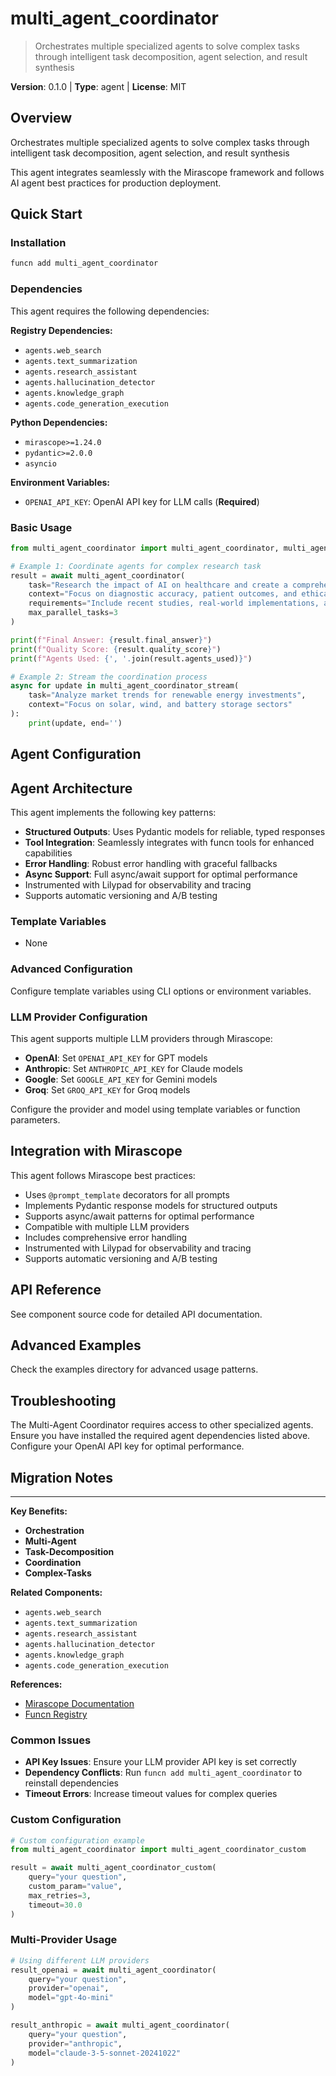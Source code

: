 # multi_agent_coordinator
> Orchestrates multiple specialized agents to solve complex tasks through intelligent task decomposition, agent selection, and result synthesis

**Version**: 0.1.0 | **Type**: agent | **License**: MIT

## Overview

Orchestrates multiple specialized agents to solve complex tasks through intelligent task decomposition, agent selection, and result synthesis

This agent integrates seamlessly with the Mirascope framework and follows AI agent best practices for production deployment.

## Quick Start

### Installation

```bash
funcn add multi_agent_coordinator
```

### Dependencies

This agent requires the following dependencies:

**Registry Dependencies:**

- `agents.web_search`
- `agents.text_summarization`
- `agents.research_assistant`
- `agents.hallucination_detector`
- `agents.knowledge_graph`
- `agents.code_generation_execution`

**Python Dependencies:**

- `mirascope>=1.24.0`
- `pydantic>=2.0.0`
- `asyncio`

**Environment Variables:**

- `OPENAI_API_KEY`: OpenAI API key for LLM calls (**Required**)

### Basic Usage

```python
from multi_agent_coordinator import multi_agent_coordinator, multi_agent_coordinator_stream

# Example 1: Coordinate agents for complex research task
result = await multi_agent_coordinator(
    task="Research the impact of AI on healthcare and create a comprehensive report",
    context="Focus on diagnostic accuracy, patient outcomes, and ethical considerations",
    requirements="Include recent studies, real-world implementations, and future predictions",
    max_parallel_tasks=3
)

print(f"Final Answer: {result.final_answer}")
print(f"Quality Score: {result.quality_score}")
print(f"Agents Used: {', '.join(result.agents_used)}")

# Example 2: Stream the coordination process
async for update in multi_agent_coordinator_stream(
    task="Analyze market trends for renewable energy investments",
    context="Focus on solar, wind, and battery storage sectors"
):
    print(update, end='')
```

## Agent Configuration

## Agent Architecture

This agent implements the following key patterns:

- **Structured Outputs**: Uses Pydantic models for reliable, typed responses
- **Tool Integration**: Seamlessly integrates with funcn tools for enhanced capabilities
- **Error Handling**: Robust error handling with graceful fallbacks
- **Async Support**: Full async/await support for optimal performance
- Instrumented with Lilypad for observability and tracing
- Supports automatic versioning and A/B testing

### Template Variables

- None

### Advanced Configuration

Configure template variables using CLI options or environment variables.

### LLM Provider Configuration

This agent supports multiple LLM providers through Mirascope:

- **OpenAI**: Set `OPENAI_API_KEY` for GPT models
- **Anthropic**: Set `ANTHROPIC_API_KEY` for Claude models
- **Google**: Set `GOOGLE_API_KEY` for Gemini models
- **Groq**: Set `GROQ_API_KEY` for Groq models

Configure the provider and model using template variables or function parameters.

## Integration with Mirascope

This agent follows Mirascope best practices:

- Uses `@prompt_template` decorators for all prompts
- Implements Pydantic response models for structured outputs
- Supports async/await patterns for optimal performance
- Compatible with multiple LLM providers
- Includes comprehensive error handling
- Instrumented with Lilypad for observability and tracing
- Supports automatic versioning and A/B testing

## API Reference

See component source code for detailed API documentation.

## Advanced Examples

Check the examples directory for advanced usage patterns.

## Troubleshooting

The Multi-Agent Coordinator requires access to other specialized agents. Ensure you have installed the required agent dependencies listed above. Configure your OpenAI API key for optimal performance.

## Migration Notes

---

**Key Benefits:**

- **Orchestration**
- **Multi-Agent**
- **Task-Decomposition**
- **Coordination**
- **Complex-Tasks**

**Related Components:**

- `agents.web_search`
- `agents.text_summarization`
- `agents.research_assistant`
- `agents.hallucination_detector`
- `agents.knowledge_graph`
- `agents.code_generation_execution`

**References:**

- [Mirascope Documentation](https://mirascope.com)
- [Funcn Registry](https://github.com/funcn-ai/funcn)

### Common Issues

- **API Key Issues**: Ensure your LLM provider API key is set correctly
- **Dependency Conflicts**: Run `funcn add multi_agent_coordinator` to reinstall dependencies
- **Timeout Errors**: Increase timeout values for complex queries

### Custom Configuration

```python
# Custom configuration example
from multi_agent_coordinator import multi_agent_coordinator_custom

result = await multi_agent_coordinator_custom(
    query="your question",
    custom_param="value",
    max_retries=3,
    timeout=30.0
)
```

### Multi-Provider Usage

```python
# Using different LLM providers
result_openai = await multi_agent_coordinator(
    query="your question",
    provider="openai",
    model="gpt-4o-mini"
)

result_anthropic = await multi_agent_coordinator(
    query="your question",
    provider="anthropic",
    model="claude-3-5-sonnet-20241022"
)
```
